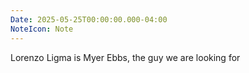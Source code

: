```yaml
---
Date: 2025-05-25T00:00:00.000-04:00
NoteIcon: Note
---
```

Lorenzo Ligma is Myer Ebbs, the guy we are looking for